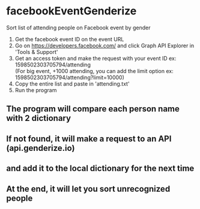 # facebookEventGenderize
Sort list of attending people on Facebook event by gender

1) Get the facebook event ID on the event URL                                                                     
2) Go on https://developers.facebook.com/ and click Graph API Explorer in 'Tools & Support'                                
3) Get an access token and make the request with your event ID  ex:                                                
 1598502303705794/attending                                                                                                
 (For big event, +1000 attending, you can add the limit option ex: 1598502303705794/attending?limit=10000)                
 4) Copy the entire list and paste in 'attending.txt'                                                                    
 5) Run the program                                                                                                            
                                                                                                                             
 ## The program will compare each person name with 2 dictionary       ##                                                        
 ## If not found, it will make a request to an API (api.genderize.io) ##                                                     
 ## and add it to the local dictionary for the next time              ##                                                     
 ## At the end, it will let you sort unrecognized people              ##                                                     
